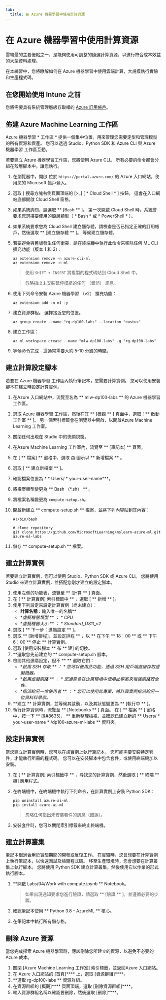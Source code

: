 ```yaml
---
lab:
  title: 在 Azure 機器學習中使用計算資源
---
```


# 在 Azure 機器學習中使用計算資源

雲端最的主要優點之一，是能夠使用可調整的隨選計算資源，以進行符合成本效益的大型資料處理。

在本練習中，您將瞭解如何在 Azure 機器學習中使用雲端計算，大規模執行實驗和生產程式碼。

## 在您開始使用 Intune 之前

您將需要具有系統管理層級存取權的 [Azure 訂用帳戶](https://azure.microsoft.com/free?azure-portal=true)。

## 佈建 Azure Machine Learning 工作區

Azure 機器學習 * 工作區 * 提供一個集中位置，用來管理您需要定型和管理模型的所有資源和資產。 您可以透過 Studio、Python SDK 和 Azure CLI 與 Azure 機器學習 工作區互動。

若要建立 Azure 機器學習工作區，您將使用 Azure CLI。 所有必要的命令都會分組在殼層腳本中，讓您執行。

1. 在瀏覽器中，開啟 位於 `https://portal.azure.com/` 的 Azure 入口網站，使用您的 Microsoft 帳戶登入。
1. 選取 \[ 搜尋方塊右側頁面頂端的 [>_] [ * Cloud Shell * ] 按鈕。 這會在入口網站底部開啟 Cloud Shell 窗格。
1. 如果系統詢問，請選取 ** [Bash ** ]。 第一次開啟 Cloud Shell 時，系統會要求您選擇要使用的殼層類型（ * Bash * 或 * PowerShell * ）。
1. 如果系統要求您為 Cloud Shell 建立儲存體，請檢查是否已指定正確的訂用帳戶，然後選取 ** [建立儲存體 ** ]。 等候建立儲存體。
1. 若要避免與舊版發生任何衝突，請在終端機中執行此命令來移除任何 ML CLI 擴充功能（版本 1 和 2）：

    ```azurecli
    az extension remove -n azure-cli-ml
    az extension remove -n ml
    ```

    > 使用 `SHIFT + INSERT` 將複製的程式碼貼到 Cloud Shell 中。

    > 忽略指出未安裝延伸模組的任何 （錯誤） 訊息。

1. 使用下列命令安裝 Azure 機器學習 （v2） 擴充功能：
    
    ```azurecli
    az extension add -n ml -y
    ```

1. 建立資源群組。 選擇接近您的位置。

    ```azurecli
    az group create --name "rg-dp100-labs" --location "eastus"
    ```

1. 建立工作區：

    ```azurecli
    az ml workspace create --name "mlw-dp100-labs" -g "rg-dp100-labs"
    ```

1. 等候命令完成 - 這通常需要大約 5-10 分鐘的時間。

## 建立計算設定腳本

若要在 Azure 機器學習 工作區內執行筆記本，您需要計算實例。 您可以使用安裝腳本在建立時設定計算實例。

1. 在Azure 入口網站中，流覽至名為 ** mlw-dp100-labs ** 的 Azure 機器學習 工作區。
1. 選取 Azure 機器學習 工作區，然後在其 ** [概觀 ** ] 頁面中，選取 [ ** 啟動工作室 ** ]。 另一個索引標籤會在瀏覽器中開啟，以開啟Azure Machine Learning 工作室。
1. 關閉任何出現在 Studio 中的快顯視窗。
1. 在Azure Machine Learning 工作室內，流覽至 ** [筆記本] ** 頁面。
1. 在 [ ** 檔案] ** 窗格中，選取 &#10753; 圖示以 ** 新增檔案 ** 。
1. 選取 [ ** 建立新檔案 ** ]。
1. 確認檔案位置為 * * Users/ * your-user-name***。
1. 將檔案類型變更為 ** Bash （*.sh） ** 。
1. 將檔案名稱變更為 `compute-setup.sh`。
1. 開啟新建立 ** compute-setup.sh ** 檔案，並將下列內容貼到其內容：

    ```azurecli
    #!/bin/bash

    # clone repository
    git clone https://github.com/MicrosoftLearning/mslearn-azure-ml.git azure-ml-labs
    ```

1. 儲存 ** compute-setup.sh ** 檔案。

## 建立計算實例

若要建立計算實例，您可以使用 Studio、Python SDK 或 Azure CLI。 您將使用 Studio 來建立計算實例，並搭配您剛才建立的設定腳本。

1. 使用左側的功能表，流覽至 ** [計算 ** ] 頁面。
1. 在 [ ** 計算實例] 索引標籤中 ** ，選取 [ ** 新增 ** ]。
1. 使用下列設定來設定計算實例（尚未建立）： 
    - **計算名稱**：輸入唯一的名稱**
    - **虛擬機器類型 ** ： * CPU*
    - **虛擬機器大小 ** ： * Standard_DS11_v2*
1. 選取 [ ** 下一步：進階設定 ** ]。
1. 選取 ** [新增排程]，並設定排程 ** ，以 ** 在下午 ** 18：00 ** 或 ** 下午 6：00 ** 停止 ** 計算實例。
1. 選取 [使用安裝腳本 ** 布 ** 建] 的切換。
1. **選取您先前建立的 ** compute-setup.sh 腳本。
1. 檢閱其他進階設定，但不 ** ** 選取它們：
    - **啟用 SSH 存取 ** ： * 您可以使用此功能，透過 SSH 用戶端直接存取虛擬機器。*
    - **啟用虛擬網路 ** ： * 您通常會在企業環境中使用此專案來增強網路安全性。*
    - **指派給另一位使用者 ** ： * 您可以使用此專案，將計算實例指派給另一位資料科學家。*
1. **建立 ** 計算實例，並等候其啟動，以及其狀態變更為 ** [執行中 ** ]。
1. 執行計算實例時，流覽至 ** [Notebooks ** ] 頁面。 在 [ ** 檔案 ** ] 窗格中，按一下 ** [&#8635]， ** 重新整理檢視，並確認已建立新的 ** Users/ * your-user-name * /dp100-azure-ml-labs ** 資料夾。

## 設定計算實例

當您建立計算實例時，您可以在該實例上執行筆記本。 您可能需要安裝特定套件，才能執行所需的程式碼。 您可以在安裝腳本中包含套件，或使用終端機加以安裝。

1. 在 [ ** 計算實例] 索引標籤中 ** ，尋找您的計算實例，然後選取 [ ** 終端 ** 機] 應用程式。
1. 在終端機中，在終端機中執行下列命令，在計算實例上安裝 Python SDK：

    ```
    pip uninstall azure-ai-ml
    pip install azure-ai-ml
    ```

    > 忽略任何指出未安裝套件的訊息（錯誤）。

1. 安裝套件時，您可以關閉索引標籤來終止終端機。

## 建立計算叢集

筆記本很適合用於實驗期間的開發或反復工作。 在實驗時，您會想要在計算實例上執行筆記本，以快速測試及檢閱程式碼。 移至生產環境時，您會想要在計算叢集上執行腳本。 您將使用 Python SDK 建立計算叢集，然後使用它以作業的形式執行腳本。

1. **開啟 Labs/04/Work with compute.ipynb ** Notebook。

    > 如果出現通知要求您進行驗證，請選取 ** [驗證 ** ]，並遵循必要的步驟。

1. 確認筆記本使用 ** Python 3.8 - AzureML ** 核心。
1. 在筆記本中執行所有儲存格。

## 刪除 Azure 資源

當您完成探索 Azure 機器學習時，應該刪除您所建立的資源，以避免不必要的 Azure 成本。

1. 關閉 [Azure Machine Learning 工作室] 索引標籤，並返回Azure 入口網站。
1. 在 Azure 入口網站的 [首頁]**** 上，選取 [資源群組]****。
1. **選取 rg-dp100-labs ** 資源群組。
1. 在資源群組的 [概觀]**** 頁面頂端，選取 [刪除資源群組]****。
1. 輸入資源群組名稱以確認要刪除，然後選取 [刪除]****。
